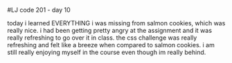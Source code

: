#LJ code 201 - day 10

today i learned EVERYTHING i was missing from salmon cookies, which was really nice. i had been getting pretty angry at the assignment and it was really refreshing to go over it in class. the css challenge was really refreshing and felt like a breeze when compared to salmon cookies. i am still really enjoying myself in the course even though im really behind.
